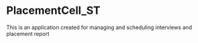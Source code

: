 # PlacementCell_ST
This is an application created for managing and scheduling interviews and placement report
